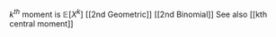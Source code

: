 $k^{th}$ moment is $\mathbb{E}[X^k]$
[[2nd Geometric]]
[[2nd Binomial]]
See also [[kth central moment]]
